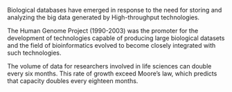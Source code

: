 Biological databases have emerged in response to the need for storing and analyzing the big data generated by High-throughput technologies.

The Human Genome Project (1990-2003) was the promoter for the development of technologies capable of producing large biological datasets and the field of bioinformatics evolved to become closely integrated with such technologies.

The volume of data for researchers involved in life sciences can double every six months.
This rate of growth exceed Moore’s law, which predicts that capacity doubles every eighteen months.